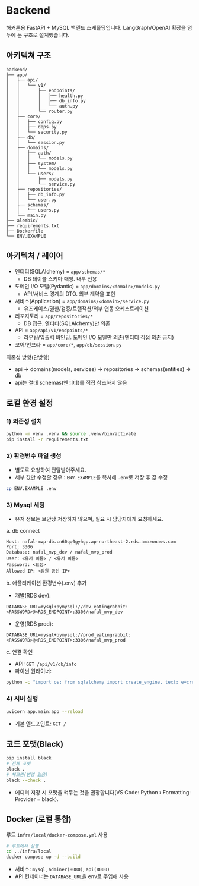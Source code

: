 # Backend

해커톤용 FastAPI + MySQL 백엔드 스캐폴딩입니다. LangGraph/OpenAI 확장을 염두에 둔 구조로 설계했습니다.

## 아키텍쳐 구조
```
backend/
├── app/
│   ├── api/
│   │   └── v1/
│   │       ├── endpoints/
│   │       │   ├── health.py
│   │       │   ├── db_info.py
│   │       │   └── auth.py
│   │       └── router.py
│   ├── core/
│   │   ├── config.py
│   │   ├── deps.py
│   │   └── security.py
│   ├── db/
│   │   └── session.py
│   ├── domains/
│   │   ├── auth/
│   │   │   └── models.py           
│   │   ├── system/
│   │   │   └── models.py          
│   │   └── users/
│   │       ├── models.py           
│   │       └── service.py          
│   ├── repositories/
│   │   ├── db_info.py
│   │   └── user.py                 
│   ├── schemas/
│   │   └── users.py                
│   └── main.py
├── alembic/
├── requirements.txt
├── Dockerfile
└── ENV.EXAMPLE
```

## 아키텍처 / 레이어
- 엔티티(SQLAlchemy) = `app/schemas/*`
  - DB 테이블 스키마 매핑. 내부 전용
- 도메인 I/O 모델(Pydantic) = `app/domains/<domain>/models.py`
  - API/서비스 경계의 DTO. 외부 계약을 표현
- 서비스(Application) = `app/domains/<domain>/service.py`
  - 유즈케이스/권한/검증/트랜잭션/외부 연동 오케스트레이션
- 리포지토리 = `app/repositories/*`
  - DB 접근. 엔티티(SQLAlchemy)만 의존
- API = `app/api/v1/endpoints/*`
  - 라우팅/입출력 바인딩. 도메인 I/O 모델만 의존(엔티티 직접 의존 금지)
- 코어/인프라 = `app/core/*`, `app/db/session.py`

의존성 방향(단방향)
- api → domains(models, services) → repositories → schemas(entities) → db
- api는 절대 schemas(엔티티)를 직접 참조하지 않음

## 로컬 환경 설정
### 1) 의존성 설치
```bash
python -m venv .venv && source .venv/bin/activate
pip install -r requirements.txt
```

### 2) 환경변수 파일 생성
- 별도로 요청하여 전달받아주세요.
- 세부 값만 수정할 경우 : `ENV.EXAMPLE`를 복사해 `.env`로 저장 후 값 수정
```bash
cp ENV.EXAMPLE .env
```


### 3) Mysql 세팅
- 유저 정보는 보안상 저장하지 않으며, 필요 시 담당자에게 요청하세요.

a. db connect 
```
Host: nafal-mvp-db.cn60qq0gyhgp.ap-northeast-2.rds.amazonaws.com
Port: 3306
Database: nafal_mvp_dev / nafal_mvp_prod
User: <유저 이름> / <유저 이름>
Password: <요청>
Allowed IP: <팀원 공인 IP>
```

b. 애플리케이션 환경변수(.env) 추가
- 개발(RDS dev):
```env
DATABASE_URL=mysql+pymysql://dev_eatingrabbit:<PASSWORD>@<RDS_ENDPOINT>:3306/nafal_mvp_dev
```
- 운영(RDS prod):
```env
DATABASE_URL=mysql+pymysql://prod_eatingrabbit:<PASSWORD>@<RDS_ENDPOINT>:3306/nafal_mvp_prod
```

c. 연결 확인
- API: `GET /api/v1/db/info`
- 파이썬 원라이너:
```bash
python -c "import os; from sqlalchemy import create_engine, text; e=create_engine(os.environ['DATABASE_URL']); print(e.connect().execute(text('select 1')).scalar())"
```

### 4) 서버 실행
```bash
uvicorn app.main:app --reload
```
- 기본 엔드포인트: `GET /`


## 코드 포맷(Black)
```bash
pip install black
# 전체 포맷
black .
# 체크만(변경 없음)
black --check .
```
- 에디터 저장 시 포맷을 켜두는 것을 권장합니다(VS Code: Python › Formatting: Provider = black).

## Docker (로컬 통합)
루트 `infra/local/docker-compose.yml` 사용
```bash
# 루트에서 실행
cd ../infra/local
docker compose up -d --build
```
- 서비스: `mysql`, `adminer(8080)`, `api(8000)`
- API 컨테이너는 `DATABASE_URL`을 env로 주입해 사용
